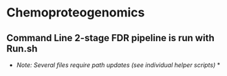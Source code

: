 # Chemoproteogenomics
## Command Line 2-stage FDR pipeline is run with Run.sh

* *Note: Several files require path updates (see individual helper scripts)* *
